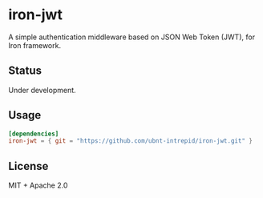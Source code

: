 # iron-jwt
A simple authentication middleware based on JSON Web Token (JWT), for Iron framework.

## Status
Under development.

## Usage

```toml
[dependencies]
iron-jwt = { git = "https://github.com/ubnt-intrepid/iron-jwt.git" }
```

## License
MIT + Apache 2.0

